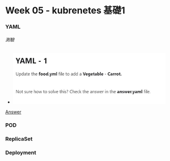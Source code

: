 # Week 05 - kubrenetes 基礎1


### YAML

###### 測驗

- ![exam01](YAML/exam01.JPG)

[Answer](YAML/exam01-answer.yml)

### POD

### ReplicaSet

### Deployment